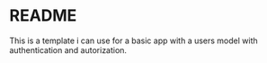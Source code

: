 # README

This is a template i can use for a basic app with a users model with authentication and autorization.